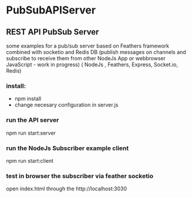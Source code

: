 # PubSubAPIServer

## REST API PubSub Server
some examples for a pub/sub server based on Feathers framework combined with socketio and Redis DB
(publish messages on channels and subscribe to receive them from other NodeJs App or webbrowser JavaScript - work in progress)
( NodeJs , Feathers,  Express,  Socket.io,  Redis)

### install: 
- npm install
- change necesary configuration in server.js
### run the API server
 npm run start:server
### run the NodeJs Subscriber example client
 npm run start:client
### test in browser the subscriber via feather socketio
 open index.html through the http://localhost:3030
 